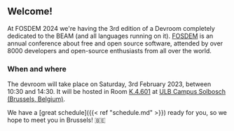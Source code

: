 ## Welcome!

At FOSDEM 2024 we're having the 3rd edition of a Devroom completely dedicated to the BEAM (and all
languages running on it). [FOSDEM](https://fosdem.org/) is an annual conference about free and open
source software, attended by over 8000 developers and open-source enthusiasts from all over the
world.

### When and where

The devroom will take place on Saturday, 3rd February 2023, between 10:30 and 14:30. It will be
hosted in Room [K.4.601](https://nav.fosdem.org/l/k4601/) at [ULB Campus Solbosch (Brussels,
Belgium)](https://www.openstreetmap.org/node/1632534522).

We have a [great schedule]({{< ref "schedule.md" >}}) ready for you, so we hope to meet you in
Brussels! 🇧🇪
